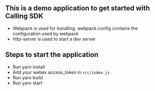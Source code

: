 ## This is a demo application to get started with Calling SDK
- Webpack is used for bundling. webpack.config contains the configuration used by webpack
- http-server is used to start a dev server

## Steps to start the application
- Run yarn install
- Add your webex access_token in `src/index.js`
- Run yarn build
- Run yarn start

  
